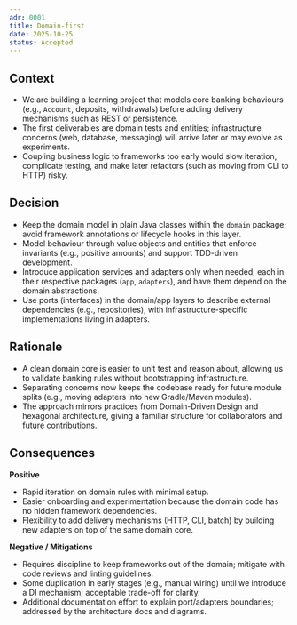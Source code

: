 ```yaml
---
adr: 0001
title: Domain-first
date: 2025-10-25
status: Accepted
---
```


## Context
- We are building a learning project that models core banking behaviours (e.g., `Account`, deposits, withdrawals) before adding delivery mechanisms such as REST or persistence.
- The first deliverables are domain tests and entities; infrastructure concerns (web, database, messaging) will arrive later or may evolve as experiments.
- Coupling business logic to frameworks too early would slow iteration, complicate testing, and make later refactors (such as moving from CLI to HTTP) risky.

## Decision
- Keep the domain model in plain Java classes within the `domain` package; avoid framework annotations or lifecycle hooks in this layer.
- Model behaviour through value objects and entities that enforce invariants (e.g., positive amounts) and support TDD-driven development.
- Introduce application services and adapters only when needed, each in their respective packages (`app`, `adapters`), and have them depend on the domain abstractions.
- Use ports (interfaces) in the domain/app layers to describe external dependencies (e.g., repositories), with infrastructure-specific implementations living in adapters.

## Rationale
- A clean domain core is easier to unit test and reason about, allowing us to validate banking rules without bootstrapping infrastructure.
- Separating concerns now keeps the codebase ready for future module splits (e.g., moving adapters into new Gradle/Maven modules).
- The approach mirrors practices from Domain-Driven Design and hexagonal architecture, giving a familiar structure for collaborators and future contributions.

## Consequences
**Positive**
- Rapid iteration on domain rules with minimal setup.
- Easier onboarding and experimentation because the domain code has no hidden framework dependencies.
- Flexibility to add delivery mechanisms (HTTP, CLI, batch) by building new adapters on top of the same domain core.

**Negative / Mitigations**
- Requires discipline to keep frameworks out of the domain; mitigate with code reviews and linting guidelines.
- Some duplication in early stages (e.g., manual wiring) until we introduce a DI mechanism; acceptable trade-off for clarity.
- Additional documentation effort to explain port/adapters boundaries; addressed by the architecture docs and diagrams.
